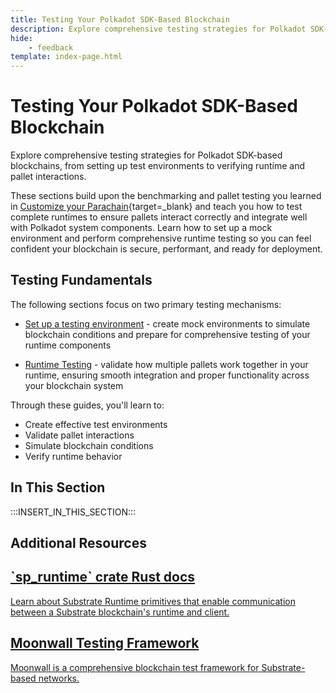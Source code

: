 ```yaml
---
title: Testing Your Polkadot SDK-Based Blockchain
description: Explore comprehensive testing strategies for Polkadot SDK-based blockchains, from setting up test environments to verifying runtime and pallet interactions.
hide: 
    - feedback
template: index-page.html
---
```


# Testing Your Polkadot SDK-Based Blockchain

Explore comprehensive testing strategies for Polkadot SDK-based blockchains, from setting up test environments to verifying runtime and pallet interactions. 

These sections build upon the benchmarking and pallet testing you learned in [Customize your Parachain](/develop/parachains/customize-parachain/){target=\_blank} and teach you how to test complete runtimes to ensure pallets interact correctly and integrate well with Polkadot system components. Learn how to set up a mock environment and perform comprehensive runtime testing so you can feel confident your blockchain is secure, performant, and ready for deployment. 

## Testing Fundamentals

The following sections focus on two primary testing mechanisms:

- [Set up a testing environment](/develop/parachains/testing/setup/) - create mock environments to simulate blockchain conditions and prepare for comprehensive testing of your runtime components

- [Runtime Testing](/develop/parachains/testing/runtime/) - validate how multiple pallets work together in your runtime, ensuring smooth integration and proper functionality across your blockchain system

Through these guides, you'll learn to:

- Create effective test environments
- Validate pallet interactions
- Simulate blockchain conditions
- Verify runtime behavior

## In This Section

:::INSERT_IN_THIS_SECTION:::

## Additional Resources

<div class="subsection-wrapper">
  <div class="card">
    <a href="https://paritytech.github.io/polkadot-sdk/master/sp_runtime/" target="_blank">
      <h2 class="title">`sp_runtime` crate Rust docs</h2>
      <p class="description">Learn about Substrate Runtime primitives that enable communication between a Substrate blockchain's runtime and client.</p>
    </a>
  </div>
    <div class="card">
    <a href="https://github.com/Moonsong-Labs/moonwall" target="_blank">
      <h2 class="title">Moonwall Testing Framework</h2>
      <p class="description">Moonwall is a comprehensive blockchain test framework for Substrate-based networks.</p>
    </a>
  </div>
</div>